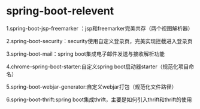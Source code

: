 # spring-boot-relevent

1.spring-boot-jsp-freemarker ：jsp和freemarker完美共存（两个视图解析器）

2.spring-boot-security：security使用自定义登录页，完美实现拦截进入登录页

3.spring-boot-mail：spring boot集成电子邮件发送与接收解析功能

4.chrome-spring-boot-starter:自定义spring boot启动器starter（规范化项目命名）

5.spring-boot-webjar-generator:自定义webjar打包（规范化文件路径）

6.spring-boot-thrift:spring boot集成thrift，主要是如何引入thrift和thrift的使用
